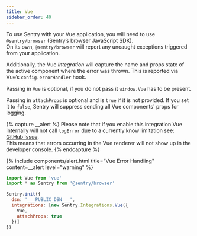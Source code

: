 ```yaml
---
title: Vue
sidebar_order: 40
---
```


<!-- WIZARD -->

To use Sentry with your Vue application, you will need to use `@sentry/browser` (Sentry’s browser JavaScript SDK).  
On its own, `@sentry/browser` will report any uncaught exceptions triggered from your application.

Additionally, the Vue _integration_ will capture the name and props state of the active component where the error was thrown. This is reported via Vue’s `config.errorHandler` hook.

Passing in `Vue` is optional, if you do not pass it `window.Vue` has to be present.

Passing in `attachProps` is optional and is `true` if it is not provided. If you set it to `false`, Sentry will suppress sending all Vue components' props for logging.

{% capture __alert %}
Please note that if you enable this integration Vue internally will not call `logError` 
due to a currently know limitation see: [GitHub Issue](https://github.com/vuejs/vue/issues/8433).  
This means that errors occurring in the Vue renderer will not show up in the developer console.
{% endcapture %}

{% include components/alert.html
  title="Vue Error Handling"
  content=__alert
  level="warning"
%}

```javascript
import Vue from 'vue'
import * as Sentry from '@sentry/browser'

Sentry.init({
  dsn: '___PUBLIC_DSN___',
  integrations: [new Sentry.Integrations.Vue({ 
    Vue,
    attachProps: true
  })]
})
```

<!-- ENDWIZARD -->
